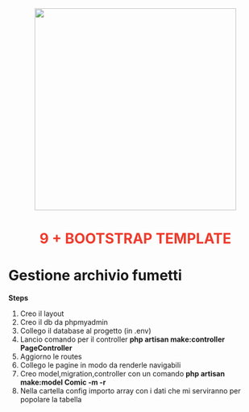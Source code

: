 <div align="center"><a href="https://laravel.com" target="_blank"><img src="https://raw.githubusercontent.com/laravel/art/master/logo-lockup/5%20SVG/2%20CMYK/1%20Full%20Color/laravel-logolockup-cmyk-red.svg" width="400"></a>
<h1><strong style="color: #EF3B2D;">9 + BOOTSTRAP TEMPLATE</strong></h1></div>

# Gestione archivio fumetti

**Steps**

1. Creo il layout
2. Creo il db da phpmyadmin
3. Collego il database al progetto (in .env)
4. Lancio comando per il controller **php artisan make:controller PageController**
5. Aggiorno le routes
6. Collego le pagine in modo da renderle navigabili
7. Creo model,migration,controller con un comando **php artisan make:model Comic -m -r**
8. Nella cartella config importo array con i dati che mi serviranno per popolare la tabella

